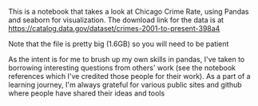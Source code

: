This is a notebook that takes a look at Chicago Crime Rate, using Pandas and seaborn for visualization.
The download link for the data is at https://catalog.data.gov/dataset/crimes-2001-to-present-398a4

Note that the file is pretty big (1.6GB) so you will need to be patient 

As the intent is for me to brush up my own skills in pandas, I've taken to borrowing interesting questions from others' work (see the notebook references which I've credited those people for their work). As a part of a learning journey, I'm always grateful for various public sites and github where people have
shared their ideas and tools 



